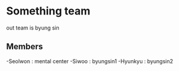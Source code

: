 # Something team
out team is byung sin
## Members

-Seolwon : mental center
-Siwoo : byungsin1
-Hyunkyu : byungsin2


